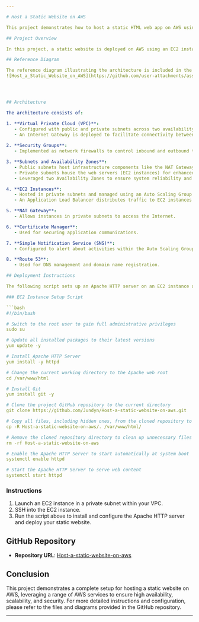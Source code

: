 ```yaml
---

# Host a Static Website on AWS

This project demonstrates how to host a static HTML web app on AWS using various services and configurations. The project includes a reference diagram, deployment scripts, and a detailed description of the AWS resources utilized.

## Project Overview

In this project, a static website is deployed on AWS using an EC2 instance within a well-architected VPC. The deployment leverages multiple AWS services to ensure scalability, reliability, and security. The primary components used are EC2 instances, an Application Load Balancer, an Auto Scaling Group, a NAT Gateway, and Route 53.

## Reference Diagram

The reference diagram illustrating the architecture is included in the GitHub repository.
![Host_a_Static_Website_on_AWS](https://github.com/user-attachments/assets/564d68a8-d835-4e64-a8ac-22829e8e8429)




## Architecture

The architecture consists of:

1. **Virtual Private Cloud (VPC)**:
   - Configured with public and private subnets across two availability zones.
   - An Internet Gateway is deployed to facilitate connectivity between VPC instances and the Internet.
   
2. **Security Groups**:
   - Implemented as network firewalls to control inbound and outbound traffic to EC2 instances.

3. **Subnets and Availability Zones**:
   - Public subnets host infrastructure components like the NAT Gateway and Application Load Balancer.
   - Private subnets house the web servers (EC2 instances) for enhanced security.
   - Leveraged two Availability Zones to ensure system reliability and fault tolerance.

4. **EC2 Instances**:
   - Hosted in private subnets and managed using an Auto Scaling Group to ensure high availability and scalability.
   - An Application Load Balancer distributes traffic to EC2 instances across multiple Availability Zones.

5. **NAT Gateway**:
   - Allows instances in private subnets to access the Internet.

6. **Certificate Manager**:
   - Used for securing application communications.

7. **Simple Notification Service (SNS)**:
   - Configured to alert about activities within the Auto Scaling Group.

8. **Route 53**:
   - Used for DNS management and domain name registration.

## Deployment Instructions

The following script sets up an Apache HTTP server on an EC2 instance and deploys the static website from a GitHub repository.

### EC2 Instance Setup Script

```bash
#!/bin/bash

# Switch to the root user to gain full administrative privileges
sudo su

# Update all installed packages to their latest versions
yum update -y

# Install Apache HTTP Server
yum install -y httpd

# Change the current working directory to the Apache web root
cd /var/www/html

# Install Git
yum install git -y

# Clone the project GitHub repository to the current directory
git clone https://github.com/Jundyn/Host-a-static-website-on-aws.git

# Copy all files, including hidden ones, from the cloned repository to the Apache web root
cp -R Host-a-static-website-on-aws/. /var/www/html/

# Remove the cloned repository directory to clean up unnecessary files
rm -rf Host-a-static-website-on-aws

# Enable the Apache HTTP Server to start automatically at system boot
systemctl enable httpd

# Start the Apache HTTP Server to serve web content
systemctl start httpd
```

### Instructions

1. Launch an EC2 instance in a private subnet within your VPC.
2. SSH into the EC2 instance.
3. Run the script above to install and configure the Apache HTTP server and deploy your static website.

## GitHub Repository

- **Repository URL**: [Host-a-static-website-on-aws](https://github.com/Jundyn/Host-a-static-website-on-aws)

## Conclusion

This project demonstrates a complete setup for hosting a static website on AWS, leveraging a range of AWS services to ensure high availability, scalability, and security. For more detailed instructions and configuration, please refer to the files and diagrams provided in the GitHub repository.

---
```

